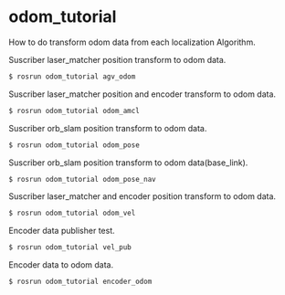 # odom_tutorial
How to do transform odom data from each localization Algorithm. 

Suscriber laser_matcher position transform to odom data.
``` bash
$ rosrun odom_tutorial agv_odom
```

Suscriber laser_matcher position and encoder transform to odom data.
``` bash
$ rosrun odom_tutorial odom_amcl
```

Suscriber orb_slam position transform to odom data.
``` bash
$ rosrun odom_tutorial odom_pose
```

Suscriber orb_slam position transform to odom data(base_link).
``` bash
$ rosrun odom_tutorial odom_pose_nav
```

Suscriber laser_matcher and encoder position transform to odom data.
``` bash
$ rosrun odom_tutorial odom_vel
```

Encoder data publisher test.

``` bash
$ rosrun odom_tutorial vel_pub
```

Encoder data to odom data.

``` bash
$ rosrun odom_tutorial encoder_odom
```
